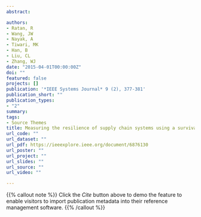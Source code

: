 ```yaml
---
abstract: 

authors:
- Ratan, R
- Wang, JW
- Nayak, A
- Tiwari, MK
- Han, B
- Liu, CL
- Zhang, WJ
date: "2015-04-01T00:00:00Z"
doi: ""
featured: false
projects: []
publication: '*IEEE Systems Journal* 9 (2), 377-381'
publication_short: ""
publication_types:
- "2"
summary: 
tags:
- Source Themes
title: Measuring the resilience of supply chain systems using a survival model
url_code: ""
url_dataset: ""
url_pdf: https://ieeexplore.ieee.org/document/6876130
url_poster: ""
url_project: ""
url_slides: ""
url_source: ""
url_video: ""

---
```


{{% callout note %}}
Click the *Cite* button above to demo the feature to enable visitors to import publication metadata into their reference management software.
{{% /callout %}}
<!--
{{% callout note %}}
Create your slides in Markdown - click the *Slides* button to check out the example.
{{% /callout %}}

Supplementary notes can be added here, including [code, math, and images](https://wowchemy.com/docs/writing-markdown-latex/).
-->
